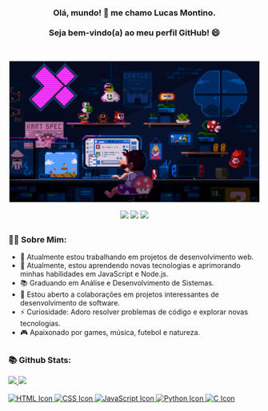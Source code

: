 <h3 align="center">Olá, mundo! 👋 me chamo Lucas Montino.<br><br>Seja bem-vindo(a) ao meu perfil GitHub! 😄</h3>

<br>

<div>
  <p align="center"><img src="./mario.gif" width="500"></p>
</div>

<div align="center">
  <a href="https://www.linkedin.com/in/lucas-montino-204411244/">
    <img src="https://img.shields.io/badge/-LinkedIn-%230077B5?style=for-the-badge&logo=linkedin&logoColor=white"></a> 
  <a href="http://api.whatsapp.com/send?phone=5511972751294">
    <img src="https://img.shields.io/badge/WhatsApp-25D366?style=for-the-badge&logo=whatsapp&logoColor=white"></a>
  <a href="mailto:lucasmontino@hotmail.com">
    <img src="https://img.shields.io/badge/Outlook-%230077B5.svg?style=flat-square&logo=microsoft-outlook&logoColor=white" width="100"></a>
</div>

##

<h3> 👨‍💻 Sobre Mim: <br></h3>

- 🔭 Atualmente estou trabalhando em projetos de desenvolvimento web.
- 🌱 Atualmente, estou aprendendo novas tecnologias e aprimorando minhas habilidades em JavaScript e Node.js.
- 📚 Graduando em Análise e Desenvolvimento de Sistemas.
- 👯 Estou aberto a colaborações em projetos interessantes de desenvolvimento de software.
- ⚡ Curiosidade: Adoro resolver problemas de código e explorar novas tecnologias.
- 🎮 Apaixonado por games, música, futebol e natureza.

## 

<h3> 📚 Github Stats: <br></h3>
  
<div>
  <a href="[https://github.com/LMoont](https://github.com/LMoont)"> 
  <img height="170em" src="https://github-readme-stats.vercel.app/api?username=LMoont&show_icons=true&theme=tokyonight&include_all_commits=true&count_private=true"/>
  <img height="150em" src="https://github-readme-stats.vercel.app/api/top-langs/?username=LMoont&layout=compact&langs_count=16&theme=tokyonight"/>
</div>

<br>

<div>
    <img src="https://img.icons8.com/color/48/000000/html-5--v1.png" alt="HTML Icon">
    <img src="https://img.icons8.com/color/48/000000/css3.png" alt="CSS Icon">
    <img src="https://img.icons8.com/color/48/000000/javascript.png" alt="JavaScript Icon">
    <img src="https://img.icons8.com/color/48/000000/python.png" alt="Python Icon">
    <img src="https://img.icons8.com/color/48/000000/c-programming.png" alt="C Icon">
  </div>


<!--
**LMoont/lmoont** is a ✨ _special_ ✨ repository because its `README.md` (this file) appears on your GitHub profile.

Here are some ideas to get you started:

- 🔭 I’m currently working on ...
- 🌱 I’m currently learning ...
- 👯 I’m looking to collaborate on ...
- 🤔 I’m looking for help with ...
- 💬 Ask me about ...
- 📫 How to reach me: ...
- 😄 Pronouns: ...
- ⚡ Fun fact: ...
-->
